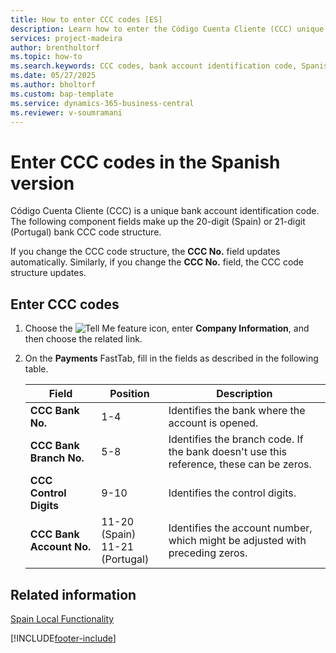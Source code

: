 ```yaml
---
title: How to enter CCC codes [ES]
description: Learn how to enter the Código Cuenta Cliente (CCC) unique bank account identification code using the Spanish version of Business Central.
services: project-madeira 
author: brentholtorf
ms.topic: how-to
ms.search.keywords: CCC codes, bank account identification code, Spanish version
ms.date: 05/27/2025
ms.author: bholtorf
ms.custom: bap-template
ms.service: dynamics-365-business-central
ms.reviewer: v-soumramani
---
```


# Enter CCC codes in the Spanish version

Código Cuenta Cliente (CCC) is a unique bank account identification code. The following component fields make up the 20-digit (Spain) or 21-digit (Portugal) bank CCC code structure.  

If you change the CCC code structure, the **CCC No.** field updates automatically. Similarly, if you change the **CCC No.** field, the CCC code structure updates.  

## Enter CCC codes  

1. Choose the ![Tell Me feature](../../media/ui-search/search_small.png "Tell me what you want to do") icon, enter **Company Information**, and then choose the related link.  
1. On the **Payments** FastTab, fill in the fields as described in the following table.  

    |Field|Position|Description|  
    |---------------------------------|--------------|---------------------------------------|  
    |**CCC Bank No.**|1-4|Identifies the bank where the account is opened.|  
    |**CCC Bank Branch No.**|5-8|Identifies the branch code. If the bank doesn't use this reference, these can be zeros.|  
    |**CCC Control Digits**|9-10|Identifies the control digits.|  
    |**CCC Bank Account No.**|11-20 (Spain)<br> 11-21 (Portugal)|Identifies the account number, which might be adjusted with preceding zeros.|  

## Related information  

[Spain Local Functionality](spain-local-functionality.md)

[!INCLUDE[footer-include](../../includes/footer-banner.md)]
